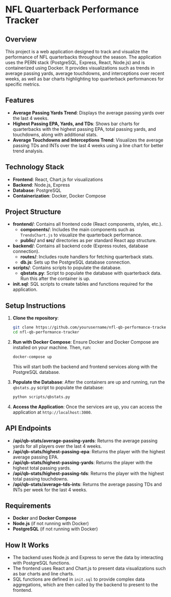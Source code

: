 # NFL Quarterback Performance Tracker

## Overview
This project is a web application designed to track and visualize the performance of NFL quarterbacks throughout the season. The application uses the PERN stack (PostgreSQL, Express, React, Node.js) and is containerized using Docker. It provides visualizations such as trends in average passing yards, average touchdowns, and interceptions over recent weeks, as well as bar charts highlighting top quarterback performances for specific metrics.

## Features
- **Average Passing Yards Trend**: Displays the average passing yards over the last 4 weeks.
- **Highest Passing EPA, Yards, and TDs**: Shows bar charts for quarterbacks with the highest passing EPA, total passing yards, and touchdowns, along with additional stats.
- **Average Touchdowns and Interceptions Trend**: Visualizes the average passing TDs and INTs over the last 4 weeks using a line chart for better trend analysis.

## Technology Stack
- **Frontend**: React, Chart.js for visualizations
- **Backend**: Node.js, Express
- **Database**: PostgreSQL
- **Containerization**: Docker, Docker Compose

## Project Structure
- **frontend/**: Contains all frontend code (React components, styles, etc.).
  - **components/**: Includes the main components such as `TrendsChart.js` to visualize the quarterback performance.
  - **public/** and **src/** directories as per standard React app structure.
- **backend/**: Contains all backend code (Express routes, database connection).
  - **routes/**: Includes route handlers for fetching quarterback stats.
  - **db.js**: Sets up the PostgreSQL database connection.
- **scripts/**: Contains scripts to populate the database.
  - **qbstats.py**: Script to populate the database with quarterback data. Run this after the container is up.
- **init.sql**: SQL scripts to create tables and functions required for the application.

## Setup Instructions
1. **Clone the repository**:
   ```bash
   git clone https://github.com/yourusername/nfl-qb-performance-tracker.git
   cd nfl-qb-performance-tracker
   ```
2. **Run with Docker Compose**:
   Ensure Docker and Docker Compose are installed on your machine. Then, run:
   ```bash
   docker-compose up
   ```
   This will start both the backend and frontend services along with the PostgreSQL database.

3. **Populate the Database**:
   After the containers are up and running, run the `qbstats.py` script to populate the database:
   ```bash
   python scripts/qbstats.py
   ```

4. **Access the Application**:
   Once the services are up, you can access the application at `http://localhost:3000`.

## API Endpoints
- **/api/qb-stats/average-passing-yards**: Returns the average passing yards for all players over the last 4 weeks.
- **/api/qb-stats/highest-passing-epa**: Returns the player with the highest average passing EPA.
- **/api/qb-stats/highest-passing-yards**: Returns the player with the highest total passing yards.
- **/api/qb-stats/highest-passing-tds**: Returns the player with the highest total passing touchdowns.
- **/api/qb-stats/average-tds-ints**: Returns the average passing TDs and INTs per week for the last 4 weeks.

## Requirements
- **Docker** and **Docker Compose**
- **Node.js** (if not running with Docker)
- **PostgreSQL** (if not running with Docker)

## How It Works
- The backend uses Node.js and Express to serve the data by interacting with PostgreSQL functions.
- The frontend uses React and Chart.js to present data visualizations such as bar charts and line charts.
- SQL functions are defined in `init.sql` to provide complex data aggregations, which are then called by the backend to present to the frontend.

